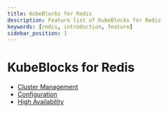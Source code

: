 ```yaml
---
title: KubeBlocks for Redis
description: Feature list of KubeBlocks for Redis
keywords: [redis, introduction, feature]
sidebar_position: 1
---
```


# KubeBlocks for Redis

* [Cluster Management](./cluster-management/)
* [Configuration](./configuration/)
* [High Availability](./high-availability/)
